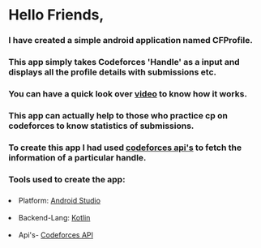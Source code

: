 # Hello Friends, 
### I have created a simple android application named <b>CFProfile</b>.
### This app simply takes Codeforces 'Handle' as a input and displays all the profile details with submissions etc.
### You can have a quick look over <a href = "#" target = _blank>video</a> to know how it works.
### This app can actually help to those who practice cp on codeforces to know statistics of submissions.
### To create this app I had used <a href = "https://codeforces.com/apiHelp" target = _blank>codeforces api's</a> to fetch the information of a particular handle.
### Tools used to create the app:
### <ol>
<li>Platform: <a href = "https://developer.android.com/studio" target = _blank>Android Studio</a></li><br>
<li>Backend-Lang: <a href = "https://developer.android.com/kotlin?gclsrc=aw.ds&gclid=CjwKCAjwy42FBhB2EiwAJY0yQs3o8U-t9sR2gml9jNy1vScWUfl2eVlwOc-3SNpPzOeMRr4txjLwhRoCfoMQAvD_BwE" target = _blank>Kotlin</a></li><br>
<li>Api's- <a href = "https://codeforces.com/apiHelp" target = _blank>Codeforces API</a></li><br>
</ol> 
